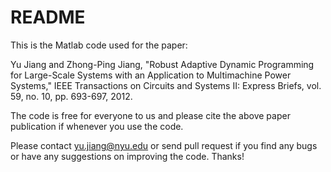 # README

This is the Matlab code used for the paper:

Yu Jiang and Zhong-Ping Jiang, "Robust Adaptive Dynamic Programming for
Large-Scale Systems with an Application to Multimachine Power Systems,"
IEEE Transactions on Circuits and Systems II: Express Briefs, vol. 59, no.
10, pp. 693-697, 2012. 

The code is free for everyone to us and please cite the above paper publication if whenever you use the code.

Please contact yu.jiang@nyu.edu or send pull request if you find any bugs or have any suggestions on improving the code. Thanks!
